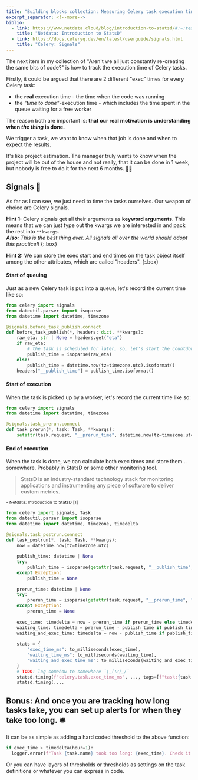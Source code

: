 ```yaml
---
title: "Building blocks collection: Measuring Celery task execution times"
excerpt_separator: <!--more-->
biblio:
  - link: https://www.netdata.cloud/blog/introduction-to-statsd/#:~:text=StatsD%20is%20an%20industry%2Dstandard,to%20a%20central%20statsD%20server.
    title: "Netdata: Introduction to StatsD"
  - link: https://docs.celeryq.dev/en/latest/userguide/signals.html
    title: "Celery: Signals"
---
```


The next item in my collection of "Aren't we all just constantly re-creating the same bits of code?" 
is how to track the execution time of Celery tasks.

Firstly, it could be argued that there are 2 different "exec" times for every Celery task: 
- the **real** execution time - the time when the code was running
- the _"time to done"_-execution time - which includes the time spent in the queue waiting for a free worker

The reason both are important is: **that our real motivation is understanding when _the thing_ is done.** 

<!--more-->

We trigger a task, we want to know when that job is done and when to expect the results.

It's like project estimation. The manager truly wants to know when the project will be out of the house and not
really, that it can be done in 1 week, but nobody is free to do it for the next 6 months. 👷‍♀️

## Signals 🎺

As far as I can see, we just need to time the tasks ourselves. Our weapon of choice are Celery signals.

**Hint 1:** Celery signals get all their arguments as **keyword arguments**. This means that we can just type out the kwargs we are interested in and pack the rest into `**kwargs`.<br> _**Also**: This is the best thing ever. All signals all over the world should adopt this practice!!_
{:.box}

**Hint 2:** We can store the exec start and end times on the task object itself among the other attributes, which are called "headers".
{:.box}

#### Start of queuing

Just as a new Celery task is put into a queue, let's record the current time like so:

```python
from celery import signals
from dateutil.parser import isoparse
from datetime import datetime, timezone

@signals.before_task_publish.connect
def before_task_publish(*, headers: dict, **kwargs):
    raw_eta: str | None = headers.get("eta")
    if raw_eta:
        # the task is scheduled for later, so, let's start the countdown from then
        publish_time = isoparse(raw_eta) 
    else:
        publish_time = datetime.now(tz=timezone.utc).isoformat()
    headers["__publish_time"] = publish_time.isoformat()
```

#### Start of execution

When the task is picked up by a worker, let's record the current time like so:

```python
from celery import signals
from datetime import datetime, timezone

@signals.task_prerun.connect
def task_prerun(*, task: Task, **kwargs):
    setattr(task.request, "__prerun_time", datetime.now(tz=timezone.utc).isoformat())
```

#### End of execution

When the task is done, we can calculate both exec times and store them .. somewhere. Probably in StatsD or some other monitoring tool.

> StatsD is an industry-standard technology stack for monitoring applications and instrumenting any piece of software to deliver custom metrics.

<small>- Netdata: Introduction to StatsD [1]</small>


```python
from celery import signals, Task
from dateutil.parser import isoparse
from datetime import datetime, timezone, timedelta

@signals.task_postrun.connect
def task_postrun(*, task: Task, **kwargs):
    now = datetime.now(tz=timezone.utc)
    
    publish_time: datetime | None
    try:
        publish_time = isoparse(getattr(task.request, "__publish_time", ""))
    except Exception:
        publish_time = None
    
    prerun_time: datetime | None
    try:
        prerun_time = isoparse(getattr(task.request, "__prerun_time", ""))
    except Exception:
        prerun_time = None
    
    exec_time: timedelta = now - prerun_time if prerun_time else timedelta(0)
    waiting_time: timedelta = prerun_time - publish_time if publish_time and prerun_time else timedelta(0)
    waiting_and_exec_time: timedelta = now - publish_time if publish_time else timedelta(0)
        
    stats = {
        "exec_time_ms": to_milliseconds(exec_time),
        "waiting_time_ms": to_milliseconds(waiting_time),
        "waiting_and_exec_time_ms": to_milliseconds(waiting_and_exec_time),
    }
    # TODO: log somehow to somewhere ¯\_(ツ)_/¯ 
    statsd.timing(f"celery.task.exec_time_ms", ..., tags=[f"task:{task.name}"])
    statsd.timing(....
```

## Bonus: And once you are tracking how long tasks take, you can set up alerts for when they take too long. 🛎️

It can be as simple as adding a hard coded threshold to the above function:

```python
if exec_time > timedelta(hour=1):
  logger.error(f"Task {task.name} took too long: {exec_time}. Check it out!")
```

Or you can have layers of thresholds or thresholds as settings on the task definitions or whatever you can express in code.

